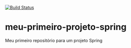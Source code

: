 [![Build Status](https://travis-ci.org/fabmaiadeve/meu-primeiro-projeto-spring.svg?branch=master)](https://travis-ci.org/fabmaiadeve/meu-primeiro-projeto-spring)
# meu-primeiro-projeto-spring
Meu primeiro repositório para um projeto Spring
